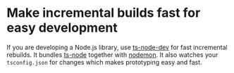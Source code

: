# Make incremental builds fast for easy development

If you are developing a Node.js library, use
[ts-node-dev](https://github.com/whitecolor/ts-node-dev) for fast incremental rebuilds. It bundles
[ts-node](https://github.com/TypeStrong/ts-node) together with
[nodemon](https://github.com/remy/nodemon). It also watches your `tsconfig.json` for changes which
makes prototyping easy and fast.
